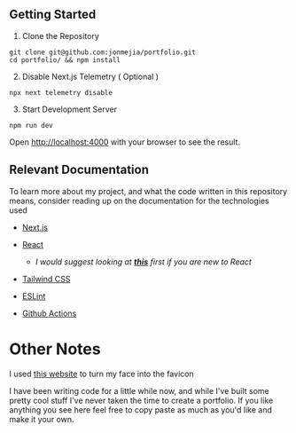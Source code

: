 ## Getting Started

1. Clone the Repository
```
git clone git@github.com:jonmejia/portfolio.git
cd portfolio/ && npm install
```
2. Disable Next.js Telemetry ( Optional )
```
npx next telemetry disable
```
3. Start Development Server
```
npm run dev
```

Open [http://localhost:4000](http://localhost:4000) with your browser to see the result.

## Relevant Documentation

To learn more about my project, and what the code written in this repository means, consider reading up on the documentation for the technologies used

- [Next.js](https://nextjs.org/docs)
- [React](https://react.dev/reference/react)
  
  - *I would suggest looking at **[this](https://react.dev/learn)** first if you are new to React* 
- [Tailwind CSS](https://tailwindcss.com/docs/installation)
- [ESLint](https://eslint.org/docs/latest/)
- [Github Actions](https://docs.github.com/en/actions)


# Other Notes
I used [this website](https://favicon.io/) to turn my face into the favicon

I have been writing code for a little while now, and while I've built some pretty cool stuff I've never taken the time to create a portfolio. If you like anything you see here feel free to copy paste as much as you'd like and make it your own.

